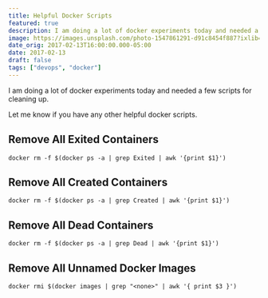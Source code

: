 ```yaml
---
title: Helpful Docker Scripts
featured: true
description: I am doing a lot of docker experiments today and needed a few scripts for cleaning up.
image: https://images.unsplash.com/photo-1547861291-d91c8454f887?ixlib=rb-1.2.1&q=80&fm=jpg&crop=entropy&cs=tinysrgb&w=1080&fit=max&ixid=eyJhcHBfaWQiOjExNzczfQ
date_orig: 2017-02-13T16:00:00.000-05:00
date: 2017-02-13
draft: false
tags: ["devops", "docker"]
---
```


I am doing a lot of docker experiments today and needed a few scripts for cleaning up.

Let me know if you have any other helpful docker scripts.

## Remove All Exited Containers

```
docker rm -f $(docker ps -a | grep Exited | awk '{print $1}')
```

## Remove All Created Containers

```
docker rm -f $(docker ps -a | grep Created | awk '{print $1}')
```

## Remove All Dead Containers

```
docker rm -f $(docker ps -a | grep Dead | awk '{print $1}')
```

## Remove All Unnamed Docker Images

```
docker rmi $(docker images | grep "<none>" | awk '{ print $3 }')
```
